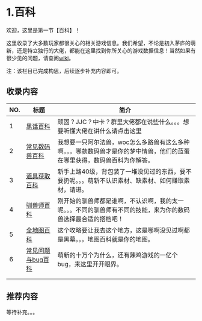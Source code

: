 # 1.百科

欢迎，这里是第一节【百科】！

这里收录了大多数玩家都很关心的相关游戏信息。我们希望，不论是初入茅庐的萌新，还是特立独行的大佬，都能在这里找到你所关心的游戏数据信息！当然如果有很少见的问题，请查阅[wiki](https://dmowiki.com)。

注：该栏目已完成构思，后续逐步补充内容即可。

## 收录内容

| NO. |                  标题                   |                                                     简介                                                      |
| --- | -------------------------------------- | ------------------------------------------------------------------------------------------------------------ |
| 1   | [黑话百科](黑话百科.md)                  | 顽固？JJC？中卡？群里大佬都在说些什么。。。想要听懂大佬在讲什么请点击这里                                            |
| 2   | [常见数码兽百科](常见数码兽百科.md)       | 我想要一只阿尔法兽，woc怎么多路兽有这么多种啊。。。哪款数码兽才是你的梦中情兽，他们的蓝蛋在哪里获得，数码兽百科为你解答。 |
| 3   | [道具获取百科](道具获取百科.md)           | 新手上路40级，背包装了一堆没见过的东西，要不要扔呢。。。萌新不认识素材、缺素材、如何赚取素材，请进。                    |
| 4   | [驯兽师百科](驯兽师百科.md)               | 刚开始的驯兽师都是谁啊，不认识啊，我的太一呢。。。不同的驯兽师有不同的技能，来为你的数码兽选择最合适的搭档吧！            |
| 5   | [全地图百科](全地图百科.md)               | 这个攻略要让我去这个地方，这是哪啊没见过啊都是黑幕。。。地图百科就是你的地图。                                        |
| 6   | [常见问题与bug百科](常见问题与bug百科.md) | 萌新的十万个为什么，还有辣鸡游戏的一亿个bug，来这里开开眼界。                                                       |
|     |                                        |                                                                                                              |
|     |                                        |                                                                                                              |

## 推荐内容

等待补充。。。

